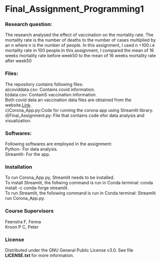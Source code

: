 # Final_Assignment_Programming1<br>
### Research question:
The research analysed the effect of vaccination on the mortality rate. The mortality rate is the number of deaths to the number of cases multiplied by an n where n is the number of people. 
In this assignment, I used n =100.i.e mortality rate in 100 people.In this assignment, I compared the mean of  16 weeks mortality rate before week50 to the mean of 16 weeks mortality rate after week50<br>
### Files:<br> 
The repository contains following files:<br>
a)coviddata.csv: Contains covid information.<br>
b)data.csv: ContainS vaccination information.<br>
Both covid data an vaccination data files are obtained from the website.[Link](https://ourworldindata.org/coronavirus).<br>
c)Corona_App.py:Code for running the corona app using Streamlit library.<br>
d)Final_Assignment.py: File that contains code efor data analysis and visualization.<br>

### Softwares:
Following softwares are employed in the assignment:<br>
Python- For data analysis.<br>
Streamlit- For the app.<br>

### Installation
To run Corona_App.py, Streamlit needs to be installed.<br>
To install Streamlit, the follwing command is run in Conda terminal: conda install -c conda-forge streamlit.<br>
To run Streamlit, the following command is run in Conda terminal: Streamlit run Corona_App.py.<br>

### Course Supervisors
Feenstra F, Fenna  <br>
Kroon P C, Peter  <br>

### License
Distributed under the GNU General Public License v3.0. See file <b>LICENSE.txt</b> for more information.
